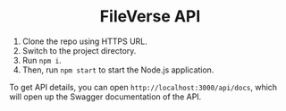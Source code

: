   
### <h1 align="center" id="heading">FileVerse API</h1>

1. Clone the repo using HTTPS URL.
2. Switch to the project directory.
3. Run `npm i`.
4. Then, run `npm start` to start the Node.js application.

To get API details, you can open `http://localhost:3000/api/docs`, which will open up the Swagger documentation of the API.




